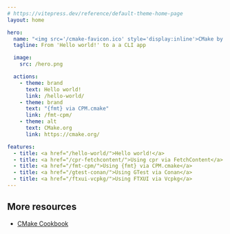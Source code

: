 ```yaml
---
# https://vitepress.dev/reference/default-theme-home-page
layout: home

hero:
  name: "<img src='/cmake-favicon.ico' style='display:inline'>CMake by example"
  tagline: From 'Hello world!' to a a CLI app

  image:
    src: /hero.png

  actions:
    - theme: brand
      text: Hello world!
      link: /hello-world/
    - theme: brand
      text: "{fmt} via CPM.cmake"
      link: /fmt-cpm/
    - theme: alt
      text: CMake.org
      link: https://cmake.org/

features:
  - title: <a href="/hello-world/">Hello world!</a>
  - title: <a href="/cpr-fetchcontent/">Using cpr via FetchContent</a>
  - title: <a href="/fmt-cpm/">Using {fmt} via CPM.cmake</a>
  - title: <a href="/gtest-conan/">Using GTest via Conan</a>
  - title: <a href="/ftxui-vcpkg/">Using FTXUI via Vcpkg</a>
---
```


<style>
.VPHomeHero .action:nth-child(1) {
  --vp-button-brand-bg: green;
}

.VPHomeFeatures .title a {
  font-weight: 700;
  color: var(--vp-c-brand);
  border-bottom: 1px solid currentColor;
  transition: color 0.25s;
}
.VPHomeFeatures .title a:hover {
  color: var(--vp-c-brand-dark);
}
</style>

<!-- https://github.com/vuejs/vitepress/issues/800 -->
<script setup>
import HomeContent from '.vitepress/theme/components/HomeContent.vue';
</script>

<HomeContent>

## More resources

- [CMake Cookbook](https://github.com/dev-cafe/cmake-cookbook)

</HomeContent>
